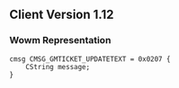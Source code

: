 ## Client Version 1.12

### Wowm Representation
```rust,ignore
cmsg CMSG_GMTICKET_UPDATETEXT = 0x0207 {
    CString message;    
}

```

